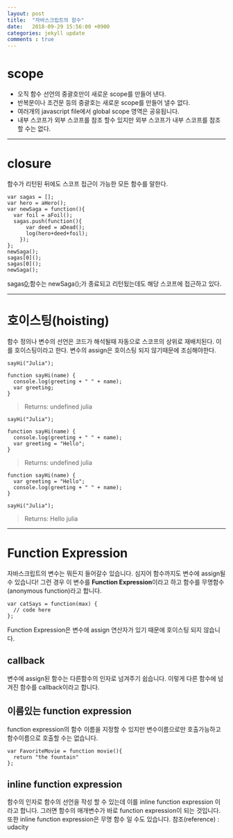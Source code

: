 ```yaml
---
layout: post
title:  "자바스크립트의 함수"
date:   2018-09-29 15:56:00 +0900
categories: jekyll update
comments : true
---
```


# scope

* 오직 함수 선언의 중괄호만이 새로운 scope를 만들어 낸다.
* 반복문이나 조건문 등의 중괄호는 새로운 scope를 만들어 낼수 없다.
* 여러개의 javascript file에서 global scope 영역은 공유됩니다.
* 내부 스코프가 외부 스코프를 참조 할수 있지만 외부 스코프가 내부 스코프를 참조 할 수는 없다.

---
# closure

함수가 리턴된 뒤에도 스코프 접근이 가능한 모든 함수를 말한다.
```
var sagas = [];
var hero = aHero();
var newSaga = function(){
  var foil = aFoil();
  sagas.push(function(){
      var deed = aDead();
      log(hero+deed+foil);
    });
};
newSaga();
sagas[0]();
sagas[0]();
newSaga();
```
sagas[0]();함수는 newSaga();가 종료되고 리턴됬는데도 해당 스코프에 접근하고 있다.

---
# 호이스팅(hoisting)

함수 정의나 변수의 선언은 코드가 해석될때 자동으로 스코프의 상위로 재배치된다. 이를 호이스팅이라고 한다. 변수의 assign은 호이스팅 되지 않기때문에 조심해야한다.
```
sayHi("Julia");

function sayHi(name) {
  console.log(greeting + " " + name);
  var greeting;
}
```
>Returns: undefined julia

```
sayHi("Julia");

function sayHi(name) {
  console.log(greeting + " " + name);
  var greeting = "Hello";
}
```
>Returns: undefined julia

```
function sayHi(name) {
  var greeting = "Hello";
  console.log(greeting + " " + name);
}

sayHi("Julia");
```
>Returns: Hello julia

---

# Function Expression

자바스크립트의 변수는 뭐든지 들어갈수 있습니다. 심지어 함수까지도 변수에 assign될수 있습니다! 그런 경우 이 변수를 **Function Expression**이라고 하고 함수를 무명함수(anonymous function)라고 합니다.
```
var catSays = function(max) {
  // code here
};
```

Function Expression은 변수에 assign 연산자가 있기 때문에 호이스팅 되지 않습니다.

## callback

변수에 assign된 함수는 다른함수의 인자로 넘겨주기 쉽습니다. 이렇게 다른 함수에 넘겨진 함수를 callback이라고 합니다.

## 이름있는 function expression
function expression의 함수 이름을 지정할 수 있지만 변수이름으로만 호출가능하고 함수이름으로 호출할 수는 없습니다.
```
var FavoriteMovie = function movie(){
  return "the fountain"
};
```

## inline function expression

함수의 인자로 함수의 선언을 작성 할 수 있는데 이를 inline function expression 이라고 합니다. 그러면 함수의 매개변수가 바로 function expression이 되는 것입니다. 또한 inline function expression은 무명 함수 일 수도 있습니다.
참조(reference) : udacity
